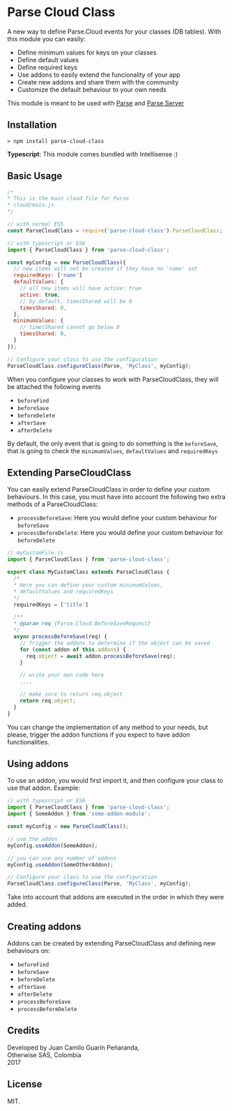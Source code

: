 # Parse Cloud Class

A new way to define Parse.Cloud events for your classes (DB tables). With this module you can easily:

* Define minimum values for keys on your classes
* Define default values
* Define required keys
* Use addons to easily extend the funcionality of your app
* Create new addons and share them with the community
* Customize the default behaviour to your own needs

This module is meant to be used with [Parse](http://docs.parseplatform.org/) and [Parse Server](https://github.com/parse-community/parse-server)

## Installation
`> npm install parse-cloud-class`

__Typescript__: This module comes bundled with Intellisense :)

## Basic Usage
```js
/*
* This is the main cloud file for Parse
* cloud/main.js
*/

// with normal ES5
const ParseCloudClass = require('parse-cloud-class').ParseCloudClass;

// with typescript or ES6
import { ParseCloudClass } from 'parse-cloud-class';

const myConfig = new ParseCloudClass({
  // new items will not be created if they have no 'name' set
  requiredKeys: ['name']
  defaultValues: {
    // all new items will have active: true
    active: true,
    // by default, timesShared will be 0
    timesShared: 0,
  },
  minimumValues: {
    // timesShared cannot go below 0
    timesShared: 0,
  }
});

// Configure your class to use the configuration
ParseCloudClass.configureClass(Parse, 'MyClass', myConfig);
```

When you configure your classes to work with ParseCloudClass, they will be attached the following events
* `beforeFind` 
* `beforeSave`
* `beforeDelete`
* `afterSave`
* `afterDelete`

By default, the only event that is going to do something is the `beforeSave`, that is going to check the `minimumValues`, `defaultValues` and `requiredKeys`

## Extending ParseCloudClass

You can easily extend ParseCloudClass in order to define your custom behaviours. In this case, you must have into account the following two extra methods of a ParseCloudClass:
* `processBeforeSave`: Here you would define your custom behaviour for `beforeSave`
* `processBeforeDelete`: Here you would define your custom behaviour for `beforeDelete`

```js
// myCustomFile.js
import { ParseCloudClass } from 'parse-cloud-class';

export class MyCustomClass extends ParseCloudClass {
  /*
  * Here you can define your custom minimumValues, 
  * defaultValues and requiredKeys
  */
  requiredKeys = ['title']

  /**
  * @param req {Parse.Cloud.BeforeSaveRequest}
  */
  async processBeforeSave(req) {
    // Trigger the addons to determine if the object can be saved
    for (const addon of this.addons) {
      req.object = await addon.processBeforeSave(req);          
    }

    // write your own code here
    ....

    // make sure to return req.object
    return req.object;
  }
}
```

You can change the implementation of any method to your needs, but please, trigger the addon functions if you expect to have addon functionalities.

## Using addons

To use an addon, you would first import it, and then configure your class
to use that addon. Example:

```js
// with typescript or ES6
import { ParseCloudClass } from 'parse-cloud-class';
import { SomeAddon } from 'some-addon-module';

const myConfig = new ParseCloudClass();

// use the addon
myConfig.useAddon(SomeAddon);

// you can use any number of addons
myConfig.useAddon(SomeOtherAddon);

// Configure your class to use the configuration
ParseCloudClass.configureClass(Parse, 'MyClass', myConfig);
```

Take into account that addons are executed in the order in which they were added.

## Creating addons

Addons can be created by extending ParseCloudClass and defining new behaviours on:
* `beforeFind` 
* `beforeSave`
* `beforeDelete`
* `afterSave`
* `afterDelete`
* `processBeforeSave`
* `processBeforeDelete`


## Credits

Developed by Juan Camilo Guarín Peñaranda,  
Otherwise SAS, Colombia  
2017

## License 

MIT.